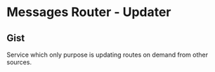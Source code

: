 # Messages Router - Updater

Gist
-----
Service which only purpose is updating routes on demand from other sources.
